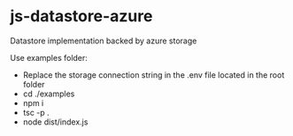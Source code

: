 # js-datastore-azure
Datastore implementation backed by azure storage

Use examples folder:
- Replace the storage connection string in the .env file located in the root folder
- cd ./examples
- npm i
- tsc -p .
- node dist/index.js
